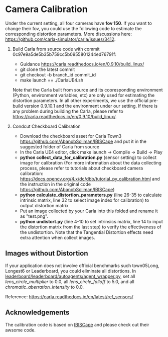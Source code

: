 # Camera Calibration

Under the current setting, all four cameras have **fov 150**. If you want to change their fov, you could use the following code to estimate the corresponding distortion parameters. More discussions here: https://github.com/carla-simulator/carla/issues/3412.

1. Build Carla from source code with commit 0c97e9a5de5b35b759cc5b0955801244ed76791f:
   - Guidance https://carla.readthedocs.io/en/0.9.10/build_linux/
   - git clone the latest commit
   - git checkout -b branch_id commit_id
   - make launch == ./CarlaUE4.sh
   
   Note that the Carla built from source and its cooresponding environment (Python, environment variables, etc) are only used for estimating the distortion parameters. In all other experiments, we use the official pre-build version 0.9.10.1 and the environment under our setting. If there is any problem during building the Carla, please refer to https://carla.readthedocs.io/en/0.9.10/build_linux/.

2. Condcut Checkboard Calibration
   - Download the checkboard asset for Carla Town3
   https://github.com/AbanobSoliman/IBISCape and put it in the suggested folder of Carla  from source
   - In the Carla UE4 editor, click make launch -> Compile -> Build -> Play
   - **python collect_data_for_calibration.py** (sensor setting) to collect image for calibration (For more information about the data collecting process, please refer to tutorials about checkboard camera calibration: https://docs.opencv.org/4.x/dc/dbb/tutorial_py_calibration.html and the instruction in the original code https://github.com/AbanobSoliman/IBISCape)
   - **python calculate_distortion_parameters.py** (line 26-35 to calculate intrinsic matrix, line 32 to select image index for calibration) to output distortion matrix
   - Put an image collected by your Carla into this folded and rename it as "test.png".
   - **python undistort.py** (line 4-10 to set intrinsics matrix, line 14 to input the distortion matrix from the last step) to verify the effectiveness of the undistortion. Note that the Tangential Distortion effects need extra attention when collect images.


## Images without Distortion
If your application does not involve official benchmarks such town05Long, Longest6 or Leaderboard, you could eliminate all distortions. In [leaderboard/leaderboard/autoagents/agent_wrapper.py](../leaderboard/leaderboard/autoagents/agent_wrapper.py), set all *lens_circle_multiplier* to 0.0, all *lens_circle_falloff* to 5.0, and all *chromatic_aberration_intensity* to 0.0. 

Reference: https://carla.readthedocs.io/en/latest/ref_sensors/


## Acknowledgements

The calibration code is based on [IBISCape](https://github.com/AbanobSoliman/IBISCape) and please check out their awsome code.